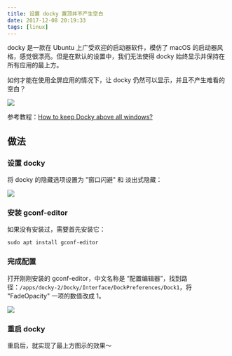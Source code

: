 ```yaml
---
title: 设置 docky 置顶并不产生空白 
date: 2017-12-08 20:19:33
tags: [linux]
---
```


docky 是一款在 Ubuntu 上广受欢迎的启动器软件，模仿了 macOS 的启动器风格，感觉很漂亮。但是在默认的设置中，我们无法使得 docky 始终显示并保持在所有应用的最上方。

如何才能在使用全屏应用的情况下，让 docky 仍然可以显示，并且不产生难看的空白？

![](http://qiniu1.letow.top/docky-keep-top-2017-12-08-20-00-49.png)

参考教程：[How to keep Docky above all windows? ](https://askubuntu.com/questions/56260/how-to-keep-docky-above-all-windows)

<!--more-->

## 做法

### 设置 docky 

将 docky 的隐藏选项设置为 "窗口闪避" 和 淡出式隐藏：

![](http://qiniu1.letow.top/docky-keep-top-2017-12-08-20-05-14.png)

### 安装 gconf-editor 

如果没有安装过，需要首先安装它：

```shell
sudo apt install gconf-editor
```

### 完成配置

打开刚刚安装的 gconf-editor，中文名称是 “配置编辑器”，找到路径：`/apps/docky-2/Docky/Interface/DockPreferences/Dock1`，将 "FadeOpacity" 一项的数值改成 1。

![](http://qiniu1.letow.top/docky-keep-top-2017-12-08-20-11-45.png)

### 重启 docky

重启后，就实现了最上方图示的效果～


